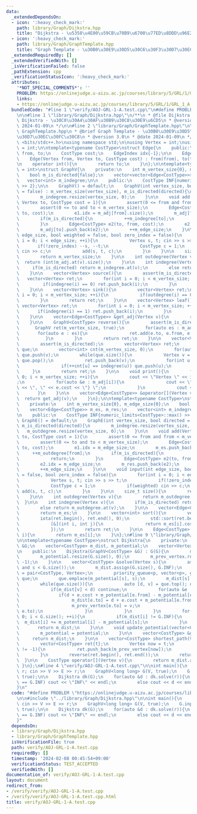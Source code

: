 ```yaml
---
data:
  _extendedDependsOn:
  - icon: ':heavy_check_mark:'
    path: library/Graph/Dijkstra.hpp
    title: "Dijkstra - \u5358\u4E00\u59CB\u70B9\u6700\u77ED\u8DDD\u96E2"
  - icon: ':heavy_check_mark:'
    path: library/Graph/GraphTemplate.hpp
    title: "Graph Template - \u30B0\u30E9\u30D5\u30C6\u30F3\u30D7\u30EC\u30FC\u30C8"
  _extendedRequiredBy: []
  _extendedVerifiedWith: []
  _isVerificationFailed: false
  _pathExtension: cpp
  _verificationStatusIcon: ':heavy_check_mark:'
  attributes:
    '*NOT_SPECIAL_COMMENTS*': ''
    PROBLEM: https://onlinejudge.u-aizu.ac.jp/courses/library/5/GRL/1/GRL_1_A
    links:
    - https://onlinejudge.u-aizu.ac.jp/courses/library/5/GRL/1/GRL_1_A
  bundledCode: "#line 1 \"verify/AOJ-GRL-1-A.test.cpp\"\n#define PROBLEM \"https://onlinejudge.u-aizu.ac.jp/courses/library/5/GRL/1/GRL_1_A\"\
    \n\n#line 1 \"library/Graph/Dijkstra.hpp\"\n/**\n * @file Dijkstra.hpp\n * @brief\
    \ Dijkstra - \u30C0\u30A4\u30AF\u30B9\u30C8\u30E9\u6CD5\n * @version 3.0\n * @date\
    \ 2024-01-09\n */\n\n#line 2 \"library/Graph/GraphTemplate.hpp\"\n\n/**\n * @file\
    \ GraphTemplate.hpp\n * @brief Graph Template - \u30B0\u30E9\u30D5\u30C6\u30F3\
    \u30D7\u30EC\u30FC\u30C8\n * @version 3.0\n * @date 2024-01-09\n */\n\n#include\
    \ <bits/stdc++.h>\nusing namespace std;\n\nusing Vertex = int;\nusing EdgeIndex\
    \ = int;\n\ntemplate<typename CostType>\nstruct Edge{\n    public:\n    Vertex\
    \ from, to;\n    CostType cost;\n    EdgeIndex idx{-1};\n\n    Edge() = default;\n\
    \    Edge(Vertex from, Vertex to, CostType cost) : from(from), to(to), cost(cost){}\n\
    \n    operator int(){\n        return to;\n    }\n};\n\ntemplate<typename CostType\
    \ = int>\nstruct GraphV{\n    private:\n    int m_vertex_size{0}, m_edge_size{0};\n\
    \    bool m_is_directed{false};\n    vector<vector<Edge<CostType>>> m_adj;\n \
    \   vector<int> m_indegree;\n\n    public:\n    CostType INF{numeric_limits<CostType>::max()\
    \ >> 2};\n\n    GraphV() = default;\n    GraphV(int vertex_size, bool directed\
    \ = false) : m_vertex_size(vertex_size), m_is_directed(directed){\n        m_adj.resize(vertex_size);\n\
    \        m_indegree.resize(vertex_size, 0);\n    }\n\n    void add(Vertex from,\
    \ Vertex to, CostType cost = 1){\n        assert(0 <= from and from < m_vertex_size);\n\
    \        assert(0 <= to and to < m_vertex_size);\n        Edge<CostType> e1(from,\
    \ to, cost);\n        e1.idx = m_adj[from].size();\n        m_adj[from].push_back(e1);\n\
    \        if(m_is_directed){\n            ++m_indegree[to];\n            return;\n\
    \        }\n        Edge<CostType> e2(to, from, cost);\n        e2.idx = m_adj[to].size();\n\
    \        m_adj[to].push_back(e2);\n        ++m_edge_size;\n    }\n\n    void input(int\
    \ edge_size, bool weighted = false, bool zero_index = false){\n        for(int\
    \ i = 0; i < edge_size; ++i){\n            Vertex s, t; cin >> s >> t;\n     \
    \       if(!zero_index) --s, --t;\n            CostType c = 1;\n            if(weighted)\
    \ cin >> c;\n            add(s, t, c);\n        }\n    }\n\n    size_t size(){\n\
    \        return m_vertex_size;\n    }\n\n    int outdegree(Vertex v){\n      \
    \  return (int)m_adj.at(v).size();\n    }\n\n    int indegree(Vertex v){\n   \
    \     if(m_is_directed) return m_indegree.at(v);\n        else return (int)m_adj.at(v).size();\n\
    \    }\n\n    vector<Vertex> source(){\n        assert(m_is_directed);\n     \
    \   vector<Vertex> ret;\n        for(int i = 0; i < m_vertex_size; ++i){\n   \
    \         if(indegree(i) == 0) ret.push_back(i);\n        }\n        return ret;\n\
    \    }\n\n    vector<Vertex> sink(){\n        vector<Vertex> ret;\n        for(int\
    \ i = 0; i < m_vertex_size; ++i){\n            if(outdegree(i) == 0) ret.push_back(i);\n\
    \        }\n        return ret;\n    }\n\n    vector<Vertex> leaf(){\n       \
    \ vector<Vertex> ret;\n        for(int i = 0; i < m_vertex_size; ++i){\n     \
    \       if(indegree(i) == 1) ret.push_back(i);\n        }\n        return ret;\n\
    \    }\n\n    vector<Edge<CostType>> &get_adj(Vertex v){\n        return m_adj.at(v);\n\
    \    }\n\n    GraphV<CostType> reverse(){\n        assert(m_is_directed);\n  \
    \      GraphV ret(m_vertex_size, true);\n        for(auto es : m_adj){\n     \
    \       for(auto e : es){\n                ret.add(e.to, e.from, e.cost);\n  \
    \          }\n        }\n        return ret;\n    }\n\n    vector<Vertex> sort(){\n\
    \        assert(m_is_directed);\n        vector<Vertex> ret;\n        queue<Vertex>\
    \ que;\n        vector<int> cnt(m_vertex_size, 0);\n        for(auto v : source())\
    \ que.push(v);\n        while(que.size()){\n            Vertex v = que.front();\
    \ que.pop();\n            ret.push_back(v);\n            for(int u : m_adj[v]){\n\
    \                if(++cnt[u] == indegree(u)) que.push(u);\n            }\n   \
    \     }\n        return ret;\n    }\n\n    void print(){\n        for(int i =\
    \ 0; i < m_vertex_size; ++i){\n            cout << \"Vertex \" << i << \" : \"\
    ;\n            for(auto &e : m_adj[i]){\n                cout << \"{\" << e.to\
    \ << \", \" << e.cost << \"} \";\n            }\n            cout << endl;\n \
    \       }\n    }\n\n    vector<Edge<CostType>> &operator[](Vertex v){\n      \
    \  return get_adj(v);\n    }\n};\n\ntemplate<typename CostType>\nstruct GraphE{\n\
    \    private:\n    int m_vertex_size{0}, m_edge_size{0};\n    bool m_is_directed{false};\n\
    \    vector<Edge<CostType>> m_es, m_res;\n    vector<int> m_indegree, m_outdegree;\n\
    \n    public:\n    CostType INF{numeric_limits<CostType>::max() >> 2};\n\n   \
    \ GraphE() = default;\n    GraphE(int vertex_size, bool directed = false) : m_vertex_size(vertex_size),\
    \ m_is_directed(directed){\n        m_indegree.resize(vertex_size, 0);\n     \
    \   m_outdegree.resize(vertex_size, 0);\n    }\n\n    void add(Vertex from, Vertex\
    \ to, CostType cost = 1){\n        assert(0 <= from and from < m_vertex_size);\n\
    \        assert(0 <= to and to < m_vertex_size);\n        Edge<CostType> e1(from,\
    \ to, cost);\n        e1.idx = m_edge_size;\n        m_es.push_back(e1);\n   \
    \     ++m_outdegree[from];\n        if(m_is_directed){\n            ++m_indegree[to];\n\
    \            return;\n        }\n        Edge<CostType> e2(to, from, cost);\n\
    \        e2.idx = m_edge_size;\n        m_res.push_back(e2);\n        ++m_outdegree[to];\n\
    \        ++m_edge_size;\n    }\n\n    void input(int edge_size, bool weighted\
    \ = false, bool zero_index = false){\n        for(int i = 0; i < edge_size; ++i){\n\
    \            Vertex s, t; cin >> s >> t;\n            if(!zero_index) --s, --t;\n\
    \            CostType c = 1;\n            if(weighted) cin >> c;\n           \
    \ add(s, t, c);\n        }\n    }\n\n    size_t size(){\n        return m_vertex_size;\n\
    \    }\n\n    int outdegree(Vertex v){\n        return m_outdegree.at(v);\n  \
    \  }\n\n    int indegree(Vertex v){\n        if(m_is_directed) return m_indegree.at(v);\n\
    \        else return m_outdegree.at(v);\n    }\n\n    vector<Edge<CostType>> &get(){\n\
    \        return m_es;\n    }\n\n    vector<int> sort(){\n        vector<int> ret(m_edge_size);\n\
    \        iota(ret.begin(), ret.end(), 0);\n        std::sort(ret.begin(), ret.end(),\n\
    \            [&](int i, int j){\n                return m_es[i].cost < m_es[j].cost;\n\
    \            });\n        return ret;\n    }\n\n    Edge<CostType> &operator[](int\
    \ i){\n        return m_es[i];\n    }\n};\n#line 9 \"library/Graph/Dijkstra.hpp\"\
    \n\ntemplate<typename CostType>\nstruct Dijkstra{\n    private:\n    GraphV<CostType>\
    \ &G;\n    vector<CostType> m_dist, m_potential;\n    vector<Vertex> m_prev_vertex;\n\
    \n    public:\n    Dijkstra(GraphV<CostType> &G) : G(G){\n        m_dist.resize(G.size());\n\
    \        m_potential.resize(G.size(), 0);\n        m_prev_vertex.resize(G.size(),\
    \ -1);\n    }\n\n    vector<CostType> &solve(Vertex s){\n        assert(0 <= s\
    \ and s < G.size());\n        m_dist.assign(G.size(), G.INF);\n        using p\
    \ = pair<CostType, Vertex>;\n        priority_queue<p, vector<p>, greater<p>>\
    \ que;\n        que.emplace(m_potential[s], s);\n        m_dist[s] = m_potential[s];\n\
    \        while(que.size()){\n            auto [d, v] = que.top(); que.pop();\n\
    \            if(m_dist[v] < d) continue;\n            for(auto &e : G[v]){\n \
    \               if(d + e.cost + m_potential[e.from] - m_potential[e.to] < m_dist[e.to]){\n\
    \                    m_dist[e.to] = d + e.cost + m_potential[e.from] - m_potential[e.to];\n\
    \                    m_prev_vertex[e.to] = v;\n                    que.emplace(m_dist[e.to],\
    \ e.to);\n                }\n            }\n        }\n        for(Vertex i =\
    \ 0; i < G.size(); ++i){\n            if(m_dist[i] != G.INF){\n              \
    \  m_dist[i] += m_potential[i] - m_potential[s];\n            }\n        }\n \
    \       return m_dist;\n    }\n\n    void update_potential(vector<CostType> &potential){\n\
    \        m_potential = potential;\n    }\n\n    vector<CostType> &get(){\n   \
    \     return m_dist;\n    }\n\n    vector<CostType> shortest_path(Vertex t){\n\
    \        vector<CostType> ret{t};\n        Vertex now = t;\n        while(m_prev_vertex[now]\
    \ != -1){\n            ret.push_back(m_prev_vertex[now]);\n            now = m_prev_vertex[now];\n\
    \        }\n        reverse(ret.begin(), ret.end());\n        return ret;\n  \
    \  }\n\n    CostType operator[](Vertex v){\n        return m_dist.at(v);\n   \
    \ }\n};\n#line 4 \"verify/AOJ-GRL-1-A.test.cpp\"\n\nint main(){\n    int V, E,\
    \ r; cin >> V >> E >> r;\n    GraphV<long long> G(V, true);\n    G.input(E, true,\
    \ true);\n\n    Dijkstra dk(G);\n    for(auto &d : dk.solve(r)){\n        if(d\
    \ == G.INF) cout << \"INF\" << endl;\n        else cout << d << endl;\n    }\n\
    }\n"
  code: "#define PROBLEM \"https://onlinejudge.u-aizu.ac.jp/courses/library/5/GRL/1/GRL_1_A\"\
    \n\n#include \"../library/Graph/Dijkstra.hpp\"\n\nint main(){\n    int V, E, r;\
    \ cin >> V >> E >> r;\n    GraphV<long long> G(V, true);\n    G.input(E, true,\
    \ true);\n\n    Dijkstra dk(G);\n    for(auto &d : dk.solve(r)){\n        if(d\
    \ == G.INF) cout << \"INF\" << endl;\n        else cout << d << endl;\n    }\n\
    }"
  dependsOn:
  - library/Graph/Dijkstra.hpp
  - library/Graph/GraphTemplate.hpp
  isVerificationFile: true
  path: verify/AOJ-GRL-1-A.test.cpp
  requiredBy: []
  timestamp: '2024-02-08 00:45:54+09:00'
  verificationStatus: TEST_ACCEPTED
  verifiedWith: []
documentation_of: verify/AOJ-GRL-1-A.test.cpp
layout: document
redirect_from:
- /verify/verify/AOJ-GRL-1-A.test.cpp
- /verify/verify/AOJ-GRL-1-A.test.cpp.html
title: verify/AOJ-GRL-1-A.test.cpp
---
```

